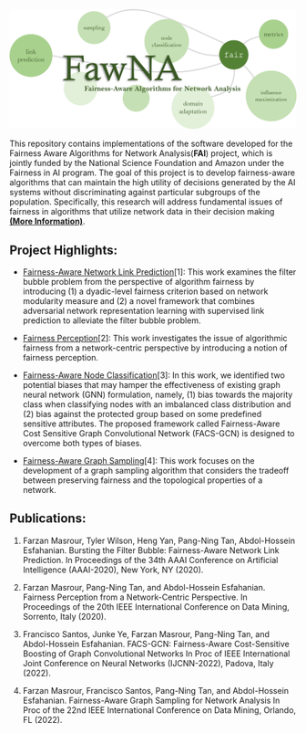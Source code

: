 ![fawna logo](/img/fawna.png)

This repository contains implementations of the software developed for the Fairness Aware Algorithms for Network Analysis(**FAI**) project, which is jointly funded by the National Science Foundation and Amazon under the Fairness in AI program. The goal of this project is to develop fairness-aware algorithms that can maintain the high utility of decisions generated by the AI systems without discriminating against particular subgroups of the population. Specifically, this research will address fundamental issues of fairness in algorithms that utilize network data in their decision making [**(More Information)**](http://cse.msu.edu/~ptan/project/fairness/).

## Project Highlights:

* [Fairness-Aware Network Link Prediction](https://github.com/farzmas/FLIP)[1]: This work examines the filter bubble problem from the perspective of algorithm fairness by introducing (1) a dyadic-level fairness criterion based on network modularity measure and (2) a novel framework that combines adversarial network representation learning with supervised link prediction to alleviate the filter bubble problem.

* [Fairness Perception](https://github.com/farzmas/Fairness-Aware-Algorithms-for-Network-Analysis/tree/main/Fairness%20Perception)[2]: This work investigates the issue of algorithmic fairness from a network-centric perspective by introducing a notion of fairness perception.

* [Fairness-Aware Node Classification](https://github.com/frsantosp/FACS-GCN)[3]: In this work, we identified two potential biases that may hamper the effectiveness of existing graph neural network (GNN) formulation, namely, (1) bias towards the majority class when classifying nodes with an imbalanced class distribution and (2) bias against the protected group based on some predefined sensitive attributes. The proposed framework called Fairness-Aware Cost Sensitive Graph Convolutional Network (FACS-GCN) is designed to overcome both types of biases. 

* [Fairness-Aware Graph Sampling](https://github.com/frsantosp/FACS-GCN)[4]: This work focuses on the development of a graph sampling algorithm that considers the tradeoff between preserving fairness and the topological properties of a network. 

## Publications:

1. Farzan Masrour, Tyler Wilson, Heng Yan, Pang-Ning Tan, Abdol-Hossein Esfahanian. Bursting the Filter Bubble: Fairness-Aware Network Link Prediction. In Proceedings of the 34th AAAI Conference on Artificial Intelligence (AAAI-2020), New York, NY (2020). 

2. Farzan Masrour, Pang-Ning Tan, and Abdol-Hossein Esfahanian. Fairness Perception from a Network-Centric Perspective. In Proceedings of the 20th IEEE International Conference on Data Mining, Sorrento, Italy (2020).

3. Francisco Santos, Junke Ye, Farzan Masrour, Pang-Ning Tan, and Abdol-Hossein Esfahanian. FACS-GCN: Fairness-Aware Cost-Sensitive Boosting of Graph Convolutional Networks In Proc of IEEE International Joint Conference on Neural Networks (IJCNN-2022), Padova, Italy (2022).

4. Farzan Masrour, Francisco Santos, Pang-Ning Tan, and Abdol-Hossein Esfahanian. Fairness-Aware Graph Sampling for Network Analysis In Proc of the 22nd IEEE International Conference on Data Mining, Orlando, FL (2022). 


